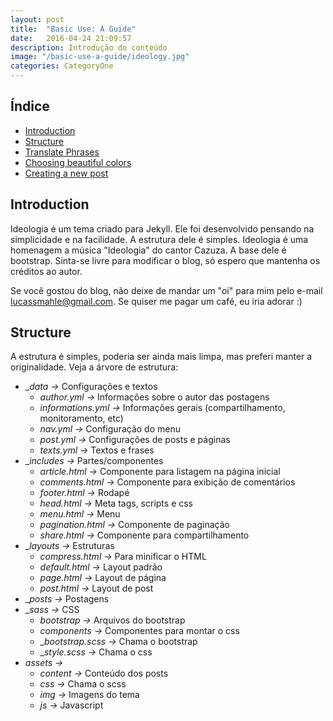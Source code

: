 ```yaml
---
layout: post
title:  "Basic Use: A Guide"
date:   2016-04-24 21:09:57
description: Introdução do conteúdo
image: "/basic-use-a-guide/ideology.jpg"
categories: CategoryOne
---
```


## Índice

- [Introduction](#introduction)
- [Structure](#structure)
- [Translate Phrases](#translate-phrases)
- [Choosing beautiful colors](#choosing-beautiful-colors)
- [Creating a new post](#creating-a-new-post)


<h2 id="introduction">Introduction</h2>

Ideologia é um tema criado para Jekyll. Ele foi desenvolvido pensando na simplicidade e na facilidade. A estrutura dele é simples. Ideologia é uma homenagem a música "Ideologia" do cantor Cazuza. A base dele é bootstrap. Sinta-se livre para modificar o blog, só espero que mantenha os créditos ao autor.

Se você gostou do blog, não deixe de mandar um "oi" para mim pelo e-mail <a href="mailto:lucassmahle@gmail.com">lucassmahle@gmail.com</a>. Se quiser me pagar um café, eu iria adorar :)


<h2 id="structure">Structure</h2>

A estrutura é simples, poderia ser ainda mais limpa, mas preferi manter a originalidade.
Veja a árvore de estrutura:

* __data ->_ Configurações e textos
	* _author.yml ->_ Informações sobre o autor das postagens
	* _informations.yml ->_ Informações gerais (compartilhamento, monitoramento, etc)
	* _nav.yml ->_ Configuração do menu 
	* _post.yml ->_ Configurações de posts e páginas
	* _texts.yml ->_ Textos e frases
* __includes ->_ Partes/componentes
	* _article.html ->_ Componente para listagem na página inicial
	* _comments.html ->_ Componente para exibição de comentários
	* _footer.html ->_ Rodapé
	* _head.html ->_ Meta tags, scripts e css
	* _menu.html ->_ Menu
	* _pagination.html ->_ Componente de paginação
	* _share.html ->_ Componente para compartilhamento
* __layouts ->_ Estruturas
	* _compress.html ->_ Para minificar o HTML
	* _default.html ->_ Layout padrão
	* _page.html ->_ Layout de página
	* _post.html ->_ Layout de post
* __posts  ->_ Postagens
* __sass ->_ CSS
	* _bootstrap ->_ Arquivos do bootstrap
	* _components ->_ Componentes para montar o css
	* __bootstrap.scss ->_ Chama o bootstrap
	* __style.scss ->_ Chama o css
* _assets ->_ 
	* _content ->_ Conteúdo dos posts
	* _css ->_ Chama o scss
	* _img ->_ Imagens do tema
	* _js ->_ Javascript
